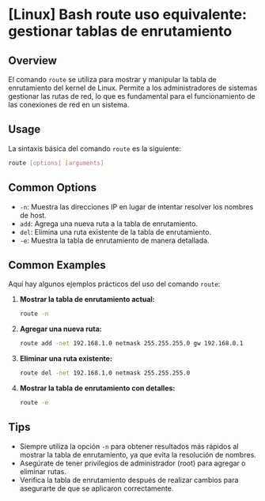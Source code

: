# [Linux] Bash route uso equivalente: gestionar tablas de enrutamiento

## Overview
El comando `route` se utiliza para mostrar y manipular la tabla de enrutamiento del kernel de Linux. Permite a los administradores de sistemas gestionar las rutas de red, lo que es fundamental para el funcionamiento de las conexiones de red en un sistema.

## Usage
La sintaxis básica del comando `route` es la siguiente:

```bash
route [options] [arguments]
```

## Common Options
- `-n`: Muestra las direcciones IP en lugar de intentar resolver los nombres de host.
- `add`: Agrega una nueva ruta a la tabla de enrutamiento.
- `del`: Elimina una ruta existente de la tabla de enrutamiento.
- `-e`: Muestra la tabla de enrutamiento de manera detallada.

## Common Examples
Aquí hay algunos ejemplos prácticos del uso del comando `route`:

1. **Mostrar la tabla de enrutamiento actual:**
   ```bash
   route -n
   ```

2. **Agregar una nueva ruta:**
   ```bash
   route add -net 192.168.1.0 netmask 255.255.255.0 gw 192.168.0.1
   ```

3. **Eliminar una ruta existente:**
   ```bash
   route del -net 192.168.1.0 netmask 255.255.255.0
   ```

4. **Mostrar la tabla de enrutamiento con detalles:**
   ```bash
   route -e
   ```

## Tips
- Siempre utiliza la opción `-n` para obtener resultados más rápidos al mostrar la tabla de enrutamiento, ya que evita la resolución de nombres.
- Asegúrate de tener privilegios de administrador (root) para agregar o eliminar rutas.
- Verifica la tabla de enrutamiento después de realizar cambios para asegurarte de que se aplicaron correctamente.